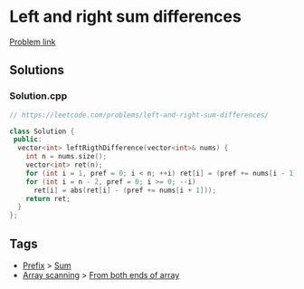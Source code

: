 # Left and right sum differences

[Problem link](https://leetcode.com/problems/left-and-right-sum-differences/)

## Solutions


### Solution.cpp
```cpp
// https://leetcode.com/problems/left-and-right-sum-differences/

class Solution {
 public:
  vector<int> leftRigthDifference(vector<int>& nums) {
    int n = nums.size();
    vector<int> ret(n);
    for (int i = 1, pref = 0; i < n; ++i) ret[i] = (pref += nums[i - 1]);
    for (int i = n - 2, pref = 0; i >= 0; --i)
      ret[i] = abs(ret[i] - (pref += nums[i + 1]));
    return ret;
  }
};
```
## Tags

* [Prefix](/README.md#Prefix) > [Sum](/README.md#Prefix-Sum)
* [Array scanning](/README.md#Array_scanning) > [From both ends of array](/README.md#Array_scanning-From_both_ends_of_array)
